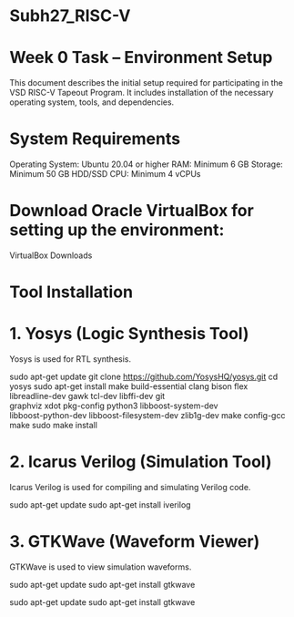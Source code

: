 # Subh27_RISC-V
# Week 0 Task – Environment Setup

This document describes the initial setup required for participating in the VSD RISC-V Tapeout Program. It includes installation of the necessary operating system, tools, and dependencies.

# System Requirements

Operating System: Ubuntu 20.04 or higher
RAM: Minimum 6 GB
Storage: Minimum 50 GB HDD/SSD
CPU: Minimum 4 vCPUs

# Download Oracle VirtualBox for setting up the environment:
VirtualBox Downloads

# Tool Installation
# 1. Yosys (Logic Synthesis Tool)

Yosys is used for RTL synthesis.

sudo apt-get update
git clone https://github.com/YosysHQ/yosys.git
cd yosys
sudo apt-get install make build-essential clang bison flex \
libreadline-dev gawk tcl-dev libffi-dev git \
graphviz xdot pkg-config python3 libboost-system-dev \
libboost-python-dev libboost-filesystem-dev zlib1g-dev
make config-gcc
make
sudo make install

# 2. Icarus Verilog (Simulation Tool)

Icarus Verilog is used for compiling and simulating Verilog code.

sudo apt-get update
sudo apt-get install iverilog

# 3. GTKWave (Waveform Viewer)

GTKWave is used to view simulation waveforms.

sudo apt-get update
sudo apt-get install gtkwave

sudo apt-get update
sudo apt-get install gtkwave
